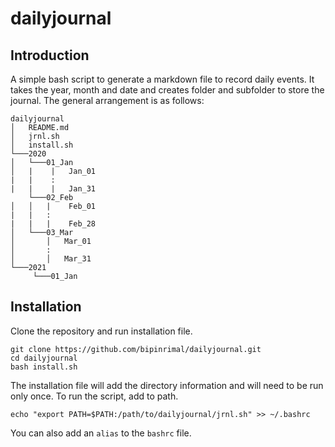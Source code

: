 # dailyjournal

## Introduction
A simple bash script to generate a markdown file to record daily events. It takes the year, month and date and creates folder and subfolder to store the journal. The general arrangement is as follows:

```
dailyjournal
│   README.md
│   jrnl.sh   
│   install.sh
└───2020
│   └───01_Jan
│   |    |   Jan_01
|   |    :
|   |    |   Jan_31 
    └───02_Feb
│   │   |    Feb_01
|   |   :
|   |   |    Feb_28 
│   └───03_Mar
│       │   Mar_01
│       :
│       │   Mar_31   
└───2021
     └───01_Jan
```
## Installation
Clone the repository and run installation file.
```
git clone https://github.com/bipinrimal/dailyjournal.git
cd dailyjournal
bash install.sh
```
The installation file will add the directory information and will need to be run only once. 
To run the script, add to path.
```
echo "export PATH=$PATH:/path/to/dailyjournal/jrnl.sh" >> ~/.bashrc
```
You can also add an `alias` to the `bashrc` file. 

